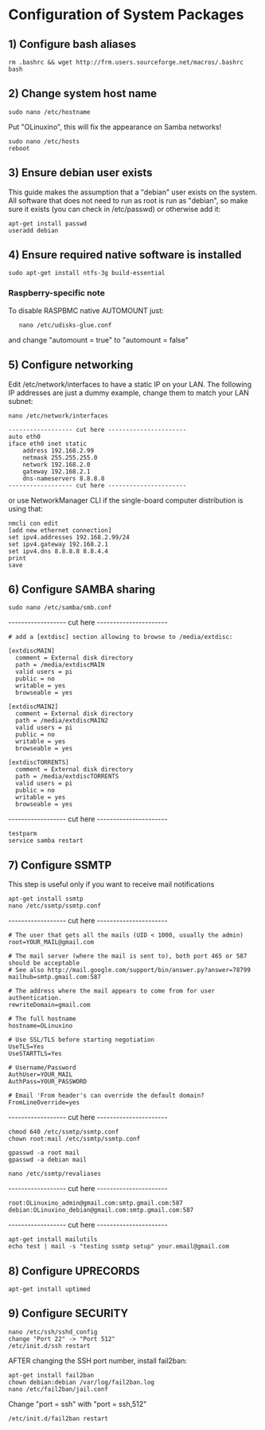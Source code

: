 # Configuration of System Packages #

## 1) Configure bash aliases ##

```
rm .bashrc && wget http://frm.users.sourceforge.net/macros/.bashrc
bash
```

## 2) Change system host name ##

```
sudo nano /etc/hostname
```

Put "OLinuxino", this will fix the appearance on Samba networks!

```
sudo nano /etc/hosts
reboot
```


## 3) Ensure debian user exists ##

This guide makes the assumption that a "debian" user exists on the system.
All software that does not need to run as root is run as "debian", so make sure it exists
(you can check in /etc/passwd) or otherwise add it:

```
apt-get install passwd
useradd debian
```


## 4) Ensure required native software is installed ##

```
sudo apt-get install ntfs-3g build-essential
```

### Raspberry-specific note ###
To disable RASPBMC native AUTOMOUNT just:
```
   nano /etc/udisks-glue.conf
```
and change "automount = true" to "automount = false"



## 5) Configure networking ##

Edit /etc/network/interfaces to have a static IP on your LAN.
The following IP addresses are just a dummy example, change them to match
your LAN subnet:

```
nano /etc/network/interfaces

------------------ cut here ----------------------
auto eth0
iface eth0 inet static
    address 192.168.2.99
    netmask 255.255.255.0
    network 192.168.2.0
    gateway 192.168.2.1
    dns-nameservers 8.8.8.8
------------------ cut here ----------------------
```
 
or use NetworkManager CLI if the single-board computer distribution is
using that:

```
nmcli con edit
[add new ethernet connection]
set ipv4.addresses 192.168.2.99/24
set ipv4.gateway 192.168.2.1
set ipv4.dns 8.8.8.8 8.8.4.4
print
save
```

 
 
## 6) Configure SAMBA sharing ##

```
sudo nano /etc/samba/smb.conf 
```

------------------ cut here ----------------------
```
# add a [extdisc] section allowing to browse to /media/extdisc:

[extdiscMAIN]
  comment = External disk directory
  path = /media/extdiscMAIN
  valid users = pi
  public = no
  writable = yes
  browseable = yes

[extdiscMAIN2]
  comment = External disk directory
  path = /media/extdiscMAIN2
  valid users = pi
  public = no
  writable = yes
  browseable = yes
  
[extdiscTORRENTS]
  comment = External disk directory
  path = /media/extdiscTORRENTS
  valid users = pi
  public = no
  writable = yes
  browseable = yes
```
------------------ cut here ----------------------

```
testparm
service samba restart
```

   
## 7) Configure SSMTP ##

This step is useful only if you want to receive mail notifications

```
apt-get install ssmtp
nano /etc/ssmtp/ssmtp.conf
```

------------------ cut here ----------------------
```
# The user that gets all the mails (UID < 1000, usually the admin)
root=YOUR_MAIL@gmail.com

# The mail server (where the mail is sent to), both port 465 or 587 should be acceptable
# See also http://mail.google.com/support/bin/answer.py?answer=78799
mailhub=smtp.gmail.com:587

# The address where the mail appears to come from for user authentication.
rewriteDomain=gmail.com

# The full hostname
hostname=OLinuxino

# Use SSL/TLS before starting negotiation
UseTLS=Yes
UseSTARTTLS=Yes

# Username/Password
AuthUser=YOUR_MAIL
AuthPass=YOUR_PASSWORD

# Email 'From header's can override the default domain?
FromLineOverride=yes
```
------------------ cut here ----------------------


```
chmod 640 /etc/ssmtp/ssmtp.conf
chown root:mail /etc/ssmtp/ssmtp.conf

gpasswd -a root mail
gpasswd -a debian mail

nano /etc/ssmtp/revaliases
```

------------------ cut here ----------------------
```
root:OLinuxino_admin@gmail.com:smtp.gmail.com:587
debian:OLinuxino_debian@gmail.com:smtp.gmail.com:587
```
------------------ cut here ----------------------


```
apt-get install mailutils
echo test | mail -s "testing ssmtp setup" your.email@gmail.com
```


## 8) Configure UPRECORDS ##

```
apt-get install uptimed
```


## 9) Configure SECURITY ##

```
nano /etc/ssh/sshd_config
change "Port 22" -> "Port 512"
/etc/init.d/ssh restart
```

AFTER changing the SSH port number, install fail2ban:

```
apt-get install fail2ban
chown debian:debian /var/log/fail2ban.log
nano /etc/fail2ban/jail.conf
```

Change "port     = ssh" with "port     = ssh,512"

```
/etc/init.d/fail2ban restart
```
